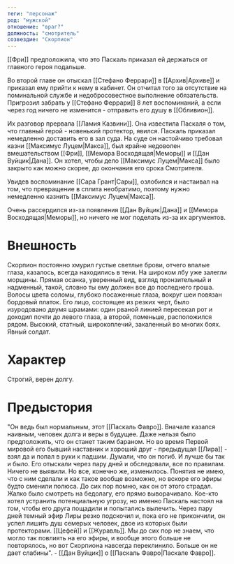 ```yaml
---
теги: "персонаж"
род: "мужской"
отношение: "враг?"
должность: "смотритель"
созвездие: "Скорпион"
---
```


[[Фри]] предположила, что это Паскаль приказал ей держаться от главного героя подальше.

Во второй главе он отыскал [[Стефано Феррари]] в [[Архив|Архиве]] и приказал ему прийти к нему в кабинет. Он отчитал того за отсутствие на поминальной службе и недобросовестное выполнение обязательств. Пригрозил забрать у [[Стефано Феррари]] 8 лет воспоминаний, а если через год ничего не изменится - отправить его душу в [[Обливион]].

Их разговор прервала [[Ламия Казвини]]. Она известила Паскаля о том, что главный герой - новенький протектор, явился. Паскаль приказал немедленно доставить его в зал суда.
На суде он настойчиво требовал казни [[Максимус Луцем|Макса]], был крайне недоволен вмешательством [[Фри]], [[Мемора Восходящая|Меморы]] и [[Дан Вуйцик|Дана]]. Он хотел, чтобы дело [[Максимус Луцем|Макса]] было закрыто как можно скорее, до окончания его срока Смотрителя.

Увидев воспоминание [[Сара Грант|Сары]], озлобился и настаивал на том, что превращение в сплита необратимо, поэтому нужно немедленно казнить [[Максимус Луцем|Макса]]. 

Очень рассердился из-за появления [[Дан Вуйцик|Дана]] и [[Мемора Восходящая|Меморы]], но ничего не мог поделать из-за их аргументов. 

# Внешность
Скорпион постоянно хмурил густые светлые брови, отчего впалые глаза, казалось, всегда находились в тени. На широком лбу уже залегли морщины. Прямая осанка, уверенный вид, взгляд пронзительный и надменный, такой, словно ты ему должен все до последнего гроша.
Волосы цвета соломы, глубоко посаженные глаза, вокруг шеи повязан бордовый платок.
Его лицо, состоящее из резких черт, было изуродовано двумя шрамами: один рваной линией пересекал рот и доходил почти до левого глаза, а второй, поменьше, расположился рядом. 
Высокий, статный, широкоплечий, закаленный во многих боях. Явный солдат. 
# Характер
Строгий, верен долгу. 

# Предыстория

"Он ведь был нормальным, этот [[Паскаль Фавро]]. Вначале казался наивным, человек долга и веры в будущее. Даже нельзя было предположить, что он станет таким бараном. Но во время Первой мировой его бывший наставник и хороший друг - предыдущая [[Лира]] - взял да и попал в руки к падшим. Думали, что он погиб. И лучше бы так и было. Его отыскали через пару дней и обследовали, все по правилам. Ничего не выявили. Но все, конечно же, изменилось. Понятия не имею, что с ним сделали и как такое вообще возможно, но вскоре его эфиры будто сменили полюса. До сих пор помню, как он от этого страдал. Жалко было смотреть на бедолагу, его прямо выворачивало. Кое-кто хотел устранить потенциальную угрозу, но именно Паскаль настоял на том, чтобы его друга пощадили и попытались вылечить. Через пару дней темный эфир Лиры резко подскочил и, пока его не прикончили, он успел лишить душ семерых человек, двое из которых были протекторами. [[Цефей]] и [[Журавль]].  Мы до сих пор не знаем, что могло так повлиять на его эфиры, и вообще этого больше не повторялось, но вот Скорпиона навсегда переклинило. Больше он не дает слабины". - [[Дан Вуйцик]] о [[Паскаль Фавро|Паскале Фавро]].

